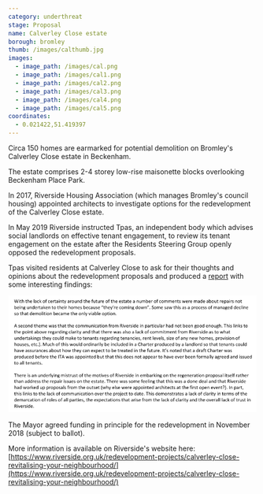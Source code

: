 ```yaml
---
category: underthreat
stage: Proposal
name: Calverley Close estate 
borough: bromley 
thumb: /images/calthumb.jpg
images:
  - image_path: /images/cal.png
  - image_path: /images/cal1.png
  - image_path: /images/cal2.png
  - image_path: /images/cal3.png
  - image_path: /images/cal4.png
  - image_path: /images/cal5.png
coordinates:
  - 0.021422,51.419397
---
```

Circa 150 homes are earmarked for potential demolition on Bromley's Calverley Close estate in Beckenham.

The estate comprises 2-4 storey low-rise maisonette blocks overlooking Beckenham Place Park.

In 2017, Riverside Housing Association (which manages Bromley's council housing) appointed architects to investigate options for the redevelopment of the Calverley Close estate.

In May 2019 Riverside instructed Tpas, an independent body which advises social landlords on effective tenant engagement, to review its tenant engagement on the estate after the Residents Steering Group openly opposed the redevelopment proposals.

Tpas visited residents at Calverley Close to ask for their thoughts and opinions about the redevelopment proposals and produced a [report](/images/tpasreport.pdf) with some interesting findings:

<img src="/images/riversidecalverley.png" class="img-fluid rounded img-thumbnail">


The Mayor agreed funding in principle for the redevelopment in November 2018 (subject to ballot).


More information is available on Riverside's website here: [https://www.riverside.org.uk/redevelopment-projects/calverley-close-revitalising-your-neighbourhood/](https://www.riverside.org.uk/redevelopment-projects/calverley-close-revitalising-your-neighbourhood/)

